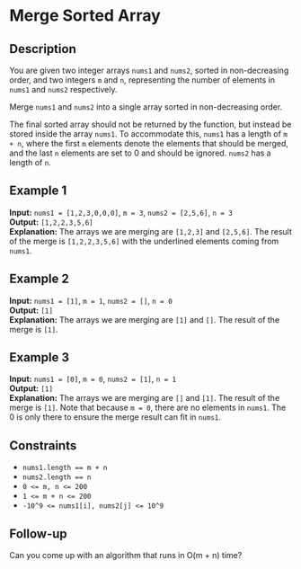# Merge Sorted Array

## Description

You are given two integer arrays `nums1` and `nums2`, sorted in non-decreasing order, and two integers `m` and `n`, representing the number of elements in `nums1` and `nums2` respectively.

Merge `nums1` and `nums2` into a single array sorted in non-decreasing order.

The final sorted array should not be returned by the function, but instead be stored inside the array `nums1`. To accommodate this, `nums1` has a length of `m + n`, where the first `m` elements denote the elements that should be merged, and the last `n` elements are set to 0 and should be ignored. `nums2` has a length of `n`.

## Example 1

**Input:** `nums1 = [1,2,3,0,0,0]`, `m = 3`, `nums2 = [2,5,6]`, `n = 3`  
**Output:** `[1,2,2,3,5,6]`  
**Explanation:** The arrays we are merging are `[1,2,3]` and `[2,5,6]`.
The result of the merge is `[1,2,2,3,5,6]` with the underlined elements coming from `nums1`.

## Example 2

**Input:** `nums1 = [1]`, `m = 1`, `nums2 = []`, `n = 0`  
**Output:** `[1]`  
**Explanation:** The arrays we are merging are `[1]` and `[]`.
The result of the merge is `[1]`.

## Example 3

**Input:** `nums1 = [0]`, `m = 0`, `nums2 = [1]`, `n = 1`  
**Output:** `[1]`  
**Explanation:** The arrays we are merging are `[]` and `[1]`.
The result of the merge is `[1]`.
Note that because `m = 0`, there are no elements in `nums1`. The 0 is only there to ensure the merge result can fit in `nums1`.

## Constraints

- `nums1.length == m + n`
- `nums2.length == n`
- `0 <= m, n <= 200`
- `1 <= m + n <= 200`
- `-10^9 <= nums1[i], nums2[j] <= 10^9`

## Follow-up

Can you come up with an algorithm that runs in O(m + n) time?

